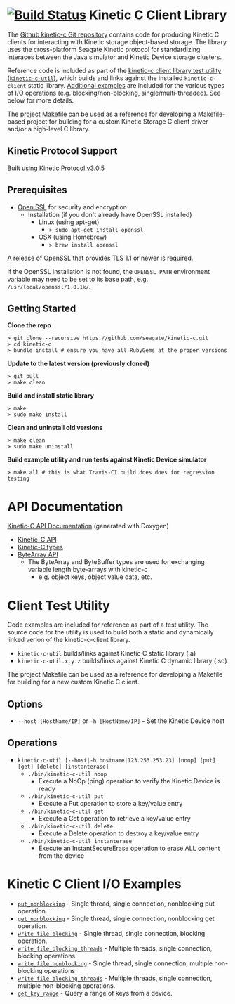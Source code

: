[![Build Status](http://travis-ci.org/Seagate/kinetic-c.png?branch=master)](http://travis-ci.org/Seagate/kinetic-c)
Kinetic C Client Library
========================
The [Github kinetic-c Git repository](https://github.com/Seagate/kinetic-c) contains code for producing Kinetic C clients for interacting with Kinetic storage object-based storage. The library uses the cross-platform Seagate Kinetic protocol for standardizing interaces between the Java simulator and Kinetic Device storage clusters.

Reference code is included as part of the [kinetic-c client library test utility (`kinetic-c-util`)](src/utility), which builds and links against the installed `kinetic-c-client` static library. [Additional examples](src/examples) are included for the various types of I/O operations (e.g. blocking/non-blocking, single/multi-threaded). See below for more details.

The [project Makefile](Makefile) can be used as a reference for developing a Makefile-based project for building for a custom Kinetic Storage C client driver and/or a high-level C library.

Kinetic Protocol Support
------------------------
Built using [Kinetic Protocol v3.0.5](https://github.com/Seagate/kinetic-protocol/tree/3.0.5)

Prerequisites
-------------

* [Open SSL](https://www.openssl.org/) for security and encryption
    * Installation (if you don't already have OpenSSL installed)
        * Linux (using apt-get)
            * `> sudo apt-get install openssl`
        * OSX (using [Homebrew](http://brew.sh/))
            * `> brew install openssl`
            
A release of OpenSSL that provides TLS 1.1 or newer is required.

If the OpenSSL installation is not found, the `OPENSSL_PATH` environment
variable may need to be set to its base path, e.g.
`/usr/local/openssl/1.0.1k/`.

Getting Started
---------------

**Clone the repo**

    > git clone --recursive https://github.com/seagate/kinetic-c.git
    > cd kinetic-c
    > bundle install # ensure you have all RubyGems at the proper versions

**Update to the latest version (previously cloned)**

    > git pull
    > make clean

**Build and install static library**

    > make
    > sudo make install

**Clean and uninstall old versions**

    > make clean
    > sudo make uninstall

**Build example utility and run tests against Kinetic Device simulator**

    > make all # this is what Travis-CI build does does for regression testing

API Documentation
=================

[Kinetic-C API Documentation](http://seagate.github.io/kinetic-c/) (generated with Doxygen)
* [Kinetic-C API](http://seagate.github.io/kinetic-c/kinetic__client_8h.html)
* [Kinetic-C types](http://seagate.github.io/kinetic-c/kinetic__types_8h.html)
* [ByteArray API](http://seagate.github.io/kinetic-c/byte__array_8h.html)
    * The ByteArray and ByteBuffer types are used for exchanging variable length byte-arrays with kinetic-c
        * e.g. object keys, object value data, etc.

Client Test Utility
===========================

Code examples are included for reference as part of a test utility. The source code for the utility is used to build both a static and dynamically linked verion of the kinetic-c-client library.

* `kinetic-c-util` builds/links against Kinetic C static library (.a)
* `kinetic-c-util.x.y.z` builds/links against Kinetic C dynamic library (.so)

The project Makefile can be used as a reference for developing a Makefile for building for a new custom Kinetic C client.

Options
-------

* `--host [HostName/IP]` or `-h [HostName/IP]` - Set the Kinetic Device host

Operations
----------

* `kinetic-c-util [--host|-h hostname|123.253.253.23] [noop] [put] [get] [delete] [instanterase]`
    * `./bin/kinetic-c-util noop`
        * Execute a NoOp (ping) operation to verify the Kinetic Device is ready
    * `./bin/kinetic-c-util put`
        * Execute a Put operation to store a key/value entry
    * `./bin/kinetic-c-util get`
        * Execute a Get operation to retrieve a key/value entry
    * `./bin/kinetic-c-util delete`
        * Execute a Delete operation to destroy a key/value entry
    * `./bin/kinetic-c-util instanterase`
        * Execute an InstantSecureErase operation to erase ALL content from the device

Kinetic C Client I/O Examples
=============================

* [`put_nonblocking`](src/examples/put_nonblocking.c) - Single thread, single connection, nonblocking put operation.
* [`get_nonblocking`](src/examples/get_nonblocking.c) - Single thread, single connection, nonblocking get operation.
* [`write_file_blocking`](src/examples/write_file_blocking.c) - Single thread, single connection, blocking operation.
* [`write_file_blocking_threads`](src/examples/write_file_blocking_threads.c) - Multiple threads, single connection, blocking operations.
* [`write_file_nonblocking`](src/examples/write_file_nonblocking.c) - Single thread, single connection, multiple non-blocking operations
* [`write_file_blocking_threads`](src/examples/write_file_blocking_threads.c) - Multiple threads, single connection, multiple non-blocking operations.
* [`get_key_range`](src/examples/get_key_range.c) - Query a range of keys from a device.

